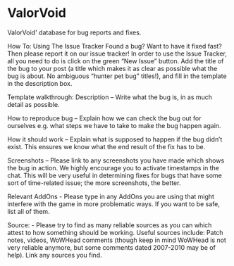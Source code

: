 # ValorVoid 
ValorVoid' database for bug reports and fixes.



How To: Using The Issue Tracker
Found a bug? Want to have it fixed fast? Then please report it on our issue tracker! In order to use the Issue Tracker, all you need to do is click on the green “New Issue” button. Add the title of the bug to your post (a title which makes it as clear as possible what the bug is about. No ambiguous “hunter pet bug” titles!), and fill in the template in the description box.




Template walkthrough:
Description – Write what the bug is, in as much detail as possible.

How to reproduce bug – Explain how we can check the bug out for ourselves e.g. what steps we have to take to make the bug happen again.

How it should work – Explain what is supposed to happen if the bug didn’t exist. This ensures we know what the end result of the fix has to be.

Screenshots – Please link to any screenshots you have made which shows the bug in action. We highly encourage you to activate timestamps in the chat. This will be very useful in determining fixes for bugs that have some sort of time-related issue; the more screenshots, the better.

Relevant AddOns - Please type in any AddOns you are using that might interfere with the game in more problematic ways. If you want to be safe, list all of them.

Source: - Please try to find as many reliable sources as you can which attest to how something should be working. Useful sources include: Patch notes, videos, WoWHead comments (though keep in mind WoWHead is not very reliable anymore, but some comments dated 2007-2010 may be of help). Link any sources you find.
